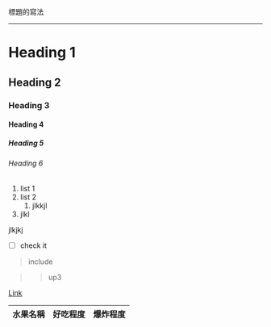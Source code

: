 
標題的寫法

---

# Heading 1
## Heading 2
### Heading 3
#### Heading 4
##### Heading 5
###### Heading 6
1. list 1
2. list 2
   1. jlkkjl
3. jlkl

jlkjkj

- [ ] check it

>include

>>up3

[Link](https://igouist.github.io/post/2020/10/markdown/)

| 水果名稱 | 好吃程度 | 爆炸程度 |
| --- | --- | --- |
